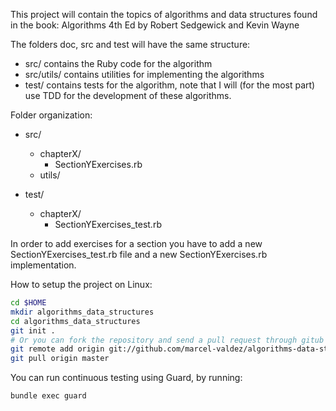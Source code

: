 This project will contain the topics of algorithms and data structures found in the book:
             Algorithms 4th Ed by Robert Sedgewick and Kevin Wayne

The folders doc, src and test will have the same structure:
* src/ contains the Ruby code for the algorithm
* src/utils/ contains utilities for implementing the algorithms
* test/ contains tests for the algorithm, note that I will (for the most part) use TDD for the development of these algorithms.

Folder organization:
* src/  
    * chapterX/  
        * SectionYExercises.rb  
    * utils/  
  
* test/ 
    * chapterX/  
        * SectionYExercises_test.rb  

In order to add exercises for a section you have to add a new SectionYExercises_test.rb file and a new SectionYExercises.rb implementation.  

How to setup the project on Linux:

````bash
cd $HOME
mkdir algorithms_data_structures
cd algorithms_data_structures
git init .
# Or you can fork the repository and send a pull request through gitub to contribute.
git remote add origin git://github.com/marcel-valdez/algorithms-data-structures.git
git pull origin master
````

You can run continuous testing using Guard, by running:
```` bash
bundle exec guard
````